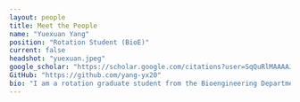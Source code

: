 ```yaml
---
layout: people
title: Meet the People
name: "Yuexuan Yang"
position: "Rotation Student (BioE)"
current: false
headshot: "yuexuan.jpeg"
google_scholar: "https://scholar.google.com/citations?user=SqQuRlMAAAAJ&hl=zh-CN"
GitHub: "https://github.com/yang-yx20"
bio: "I am a rotation graduate student from the Bioengineering Department in the Qiu lab. I am really into the topic of intercellular communications and transcriptomics analysis. In the Qiu lab, I will primarily focus on developing an optics-free method for spatial transcriptomics analysis. Out of the lab, I enjoy hiking and watching movies."
---
```

